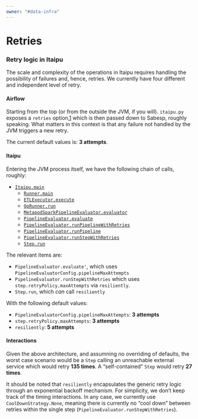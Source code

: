 ```yaml
---
owner: "#data-infra"
---
```


<!-- markdownlint-disable-file -->

# Retries

### Retry logic in Itaipu

The scale and complexity of the operations in Itaipu requires handling
the possibility of failures and, hence, retries. We currently have
four different and independent level of retry.

#### Airflow

Starting from the top (or from the outside the JVM, if you will).
`itaipu.py` exposes a `retries` option,[1] which is then passed down
to Sabesp, roughly speaking. What matters in this context is that any
failure not handled by the JVM triggers a new retry.

The current default values is: **3 attempts**.

#### Itaipu

Entering the JVM process itself, we have the following chain of calls,
roughly:
* [`Itaipu.main`][2]
  * [`Runner.main`][3]
  * [`ETLExecutor.execute`][4]
  * [`OpRunner.run`][5]
  * [`MetapodSparkPipelineEvaluator.evaluator`][6]
  * [`PipelineEvaluator.evaluate`][7]
  * [`PipelineEvaluator.runPipelineWithRetries`][8]
  * [`PipelineEvaluator.runPipeline`][9]
  * [`PipelineEvaluator.runStepWithRetries`][10]
  * [`Step.run`][11]

The relevant items are:
  * `PipelineEvaluator.evaluate'`, which uses
    `PipelineEvaluatorConfig.pipelineMaxAttempts`
  * `PipelineEvaluator.runStepWithRetries` which uses
    `step.retryPolicy.maxAttempts` via `resiliently`.
  * `Step.run`, which _can_ call `resiliently`

With the following default values:
  * `PipelineEvaluatorConfig.pipelineMaxAttempts`: **3 attempts**
  * `step.retryPolicy.maxAttempts`: **3 attempts**
  * `resiliently`: **5 attempts**

#### Interactions

Given the above architecture, and assumning no overriding of defaults,
the worst case scenario would be a `Step` calling an unreachable
external service which would retry **135 times**. A “self-contained”
`Step` would retry **27 times**.

It should be noted that `resiliently` encapsulates the generic retry
logic through an exponential backoff mechanism. For simplicity, we
don’t keep track of the timing interactions. In any case, we currently
use `CoolDownStrategy.None`, meaning there is currently no “cool down”
between retries within the single step
(`PipelineEvaluator.runStepWithRetries`).

[1]: https://github.com/nubank/aurora-jobs/blob/37fd5cd075fae43d842ac34b902f3f4fa57cb2ed/airflow/itaipu.py#L97
[2]: https://github.com/nubank/itaipu/blob/3cb407947270c67eaabd746c12c02b916608fd7f/src/main/scala/etl/itaipu/Itaipu.scala#L15
[3]: https://github.com/nubank/itaipu/blob/05e6ac89817c8ad56587e2e05bc1452cfb2978a3/src/main/scala/etl/runner/Runner.scala#L34
[4]: https://github.com/nubank/itaipu/blob/b71805cb3e1bfd4050a64177841decd04f0cb9c6/common-etl/src/main/scala/common_etl/operator/ETLExecutor.scala#L44
[5]: https://github.com/nubank/itaipu/blob/59ebfd065a10a6d040c9fb9b15497305ab1a80d0/common-etl/src/main/scala/common_etl/operator/OpRunner.scala#L12
[6]: https://github.com/nubank/itaipu/blob/b71805cb3e1bfd4050a64177841decd04f0cb9c6/common-etl/src/main/scala/common_etl/evaluator/MetapodSparkPipelineEvaluator.scala#L16
[7]: https://github.com/nubank/itaipu/blob/b71805cb3e1bfd4050a64177841decd04f0cb9c6/common-etl/src/main/scala/common_etl/evaluator/PipelineEvaluator.scala#L20
[8]: https://github.com/nubank/itaipu/blob/b71805cb3e1bfd4050a64177841decd04f0cb9c6/common-etl/src/main/scala/common_etl/evaluator/PipelineEvaluator.scala#L23
[9]: https://github.com/nubank/itaipu/blob/b71805cb3e1bfd4050a64177841decd04f0cb9c6/common-etl/src/main/scala/common_etl/evaluator/PipelineEvaluator.scala#L41
[10]: https://github.com/nubank/itaipu/blob/b71805cb3e1bfd4050a64177841decd04f0cb9c6/common-etl/src/main/scala/common_etl/evaluator/PipelineEvaluator.scala#L53
[11]: https://github.com/nubank/itaipu/blob/59ebfd065a10a6d040c9fb9b15497305ab1a80d0/common-etl/src/main/scala/common_etl/evaluator/Step.scala#L8
